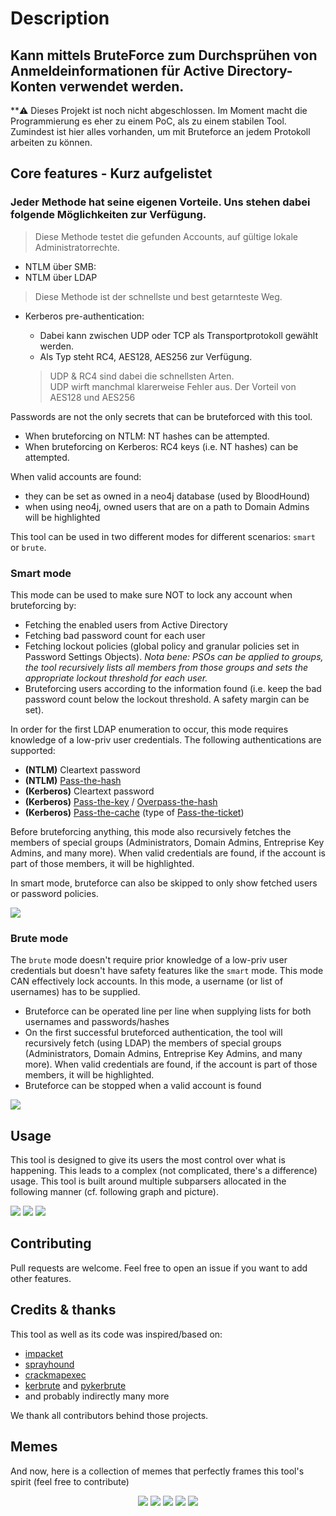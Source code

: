 <!--![](./.assets/smartbrute.png)-->

# Description

##  Kann mittels BruteForce zum Durchsprühen von Anmeldeinformationen für Active Directory-Konten verwendet werden.

**:warning: Dieses Projekt ist noch nicht abgeschlossen. Im Moment macht die Programmierung es eher zu einem PoC, als zu einem stabilen Tool. 
Zumindest ist hier alles vorhanden, um mit Bruteforce an jedem Protokoll arbeiten zu können. 

## Core features - Kurz aufgelistet

### Jeder Methode hat seine eigenen Vorteile. Uns stehen dabei folgende Möglichkeiten zur Verfügung.

> Diese Methode testet die gefunden Accounts, auf gültige lokale Administratorrechte.
- NTLM über SMB:
- NTLM über LDAP

> Diese Methode ist der schnellste und best getarnteste Weg.
- Kerberos pre-authentication:
     + Dabei kann zwischen UDP oder TCP als Transportprotokoll gewählt werden.
     + Als Typ steht RC4, AES128, AES256 zur Verfügung.

     > UDP & RC4 sind dabei die schnellsten Arten.<br>
     > UDP wirft manchmal klarerweise Fehler aus.
     > Der Vorteil von AES128 und AES256 

Passwords are not the only secrets that can be bruteforced with this tool.
- When bruteforcing on NTLM: NT hashes can be attempted.
- When bruteforcing on Kerberos: RC4 keys (i.e. NT hashes) can be attempted.

When valid accounts are found:
- they can be set as owned in a neo4j database (used by BloodHound)
- when using neo4j, owned users that are on a path to Domain Admins will be highlighted

This tool can be used in two different modes for different scenarios: `smart` or `brute`.

### Smart mode

This mode can be used to make sure NOT to lock any account when bruteforcing by:
- Fetching the enabled users from Active Directory
- Fetching bad password count for each user
- Fetching lockout policies (global policy and granular policies set in Password Settings Objects). _Nota bene: PSOs can be applied to groups, the tool recursively lists all members from those groups and sets the appropriate lockout threshold for each user._
- Bruteforcing users according to the information found (i.e. keep the bad password count below the lockout threshold. A safety margin can be set).
  
In order for the first LDAP enumeration to occur, this mode requires knowledge of a low-priv user credentials. The following authentications are supported:
- **(NTLM)** Cleartext password
- **(NTLM)** [Pass-the-hash](https://www.thehacker.recipes/active-directory-domain-services/movement/lm-and-ntlm/pass-the-hash)
- **(Kerberos)** Cleartext password
- **(Kerberos)** [Pass-the-key](https://www.thehacker.recipes/active-directory-domain-services/movement/kerberos/pass-the-key) / [Overpass-the-hash](https://www.thehacker.recipes/active-directory-domain-services/movement/kerberos/overpass-the-hash)
- **(Kerberos)** [Pass-the-cache](https://www.thehacker.recipes/active-directory-domain-services/movement/kerberos/pass-the-cache) (type of [Pass-the-ticket](https://www.thehacker.recipes/active-directory-domain-services/movement/kerberos/pass-the-ticket))

Before bruteforcing anything, this mode also recursively fetches the members of special groups (Administrators, Domain Admins, Entreprise Key Admins, and many more).
When valid credentials are found, if the account is part of those members, it will be highlighted.

In smart mode, bruteforce can also be skipped to only show fetched users or password policies.

![](./.assets/example_smart.gif)
    
### Brute mode

The `brute` mode doesn't require prior knowledge of a low-priv user credentials but doesn't have safety features like the `smart` mode. This mode CAN effectively lock accounts.
In this mode, a username (or list of usernames) has to be supplied.
- Bruteforce can be operated line per line when supplying lists for both usernames and passwords/hashes
- On the first successful bruteforced authentication, the tool will recursively fetch (using LDAP) the members of special groups (Administrators, Domain Admins, Entreprise Key Admins, and many more). When valid credentials are found, if the account is part of those members, it will be highlighted.
- Bruteforce can be stopped when a valid account is found 

![](./.assets/example_brute.gif)

## Usage

This tool is designed to give its users the most control over what is happening. This leads to a complex (not complicated, there's a difference) usage.
This tool is built around multiple subparsers allocated in the following manner (cf. following graph and picture).

![](./.assets/cmd_help.png)
![](./.assets/graph_help.png)
![](./.assets/usage.png)

## Contributing

Pull requests are welcome. Feel free to open an issue if you want to add other features.

## Credits & thanks

This tool as well as its code was inspired/based on:
- [impacket](https://github.com/SecureAuthCorp/impacket)
- [sprayhound](https://github.com/Hackndo/sprayhound)
- [crackmapexec](https://github.com/byt3bl33d3r/CrackMapExec)
- [kerbrute](https://github.com/ropnop/kerbrute) and [pykerbrute](https://github.com/3gstudent/pyKerbrute)
- and probably indirectly many more

We thank all contributors behind those projects.

## Memes

And now, here is a collection of memes that perfectly frames this tool's spirit (feel free to contribute) 

<p align="center">
  <img src="./.memes/001.png">
  <img src="./.memes/002.png">
  <img src="./.memes/003.png">
  <img src="./.memes/004.png">
  <img src="./.memes/005.png">
</p>

